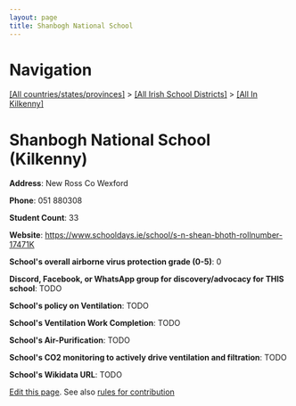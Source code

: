 ```yaml
---
layout: page
title: Shanbogh National School
---
```

# Navigation

[[All countries/states/provinces]](../../..) > [[All Irish School Districts]](../..) > [[All In Kilkenny]](..)

# Shanbogh National School (Kilkenny)

**Address**: New Ross Co Wexford

**Phone**: 051 880308

**Student Count**: 33

**Website**: <https://www.schooldays.ie/school/s-n-shean-bhoth-rollnumber-17471K>

**School's overall airborne virus protection grade (0-5)**: 0

**Discord, Facebook, or WhatsApp group for discovery/advocacy for THIS school**: TODO

**School's policy on Ventilation**: TODO

**School's Ventilation Work Completion**: TODO

**School's Air-Purification**: TODO

**School's CO2 monitoring to actively drive ventilation and filtration**: TODO

**School's Wikidata URL**: TODO


[Edit this page](https://github.com/ventilate-schools/Ireland/edit/main/./Kilkenny/Shanbogh_National_School.md). See also [rules for contribution](../../../contribution-rules/)